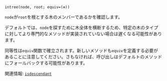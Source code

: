 ```
intree(node, root; equiv=(≡))
```

`node`が`root`を根とする木のメンバーであるかを確認します。

デフォルトでは、`node`を探すために木全体を横断するため、特定の木のタイプに対してより専門的なメソッドが実装されていない場合は遅くなる可能性があります。

同等性は`equiv`関数で確立されます。新しいメソッドも`equiv`を定義する必要があることに注意してください。さもなければ、呼び出しはデフォルトのメソッドにフォールバックする可能性があります。

関連情報: [`isdescendant`](@ref)
